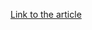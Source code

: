 [Link to the article](https://docs.microsoft.com/en-us/powershell/module/microsoft.powershell.management/register-wmievent?view=powershell-5.1)
